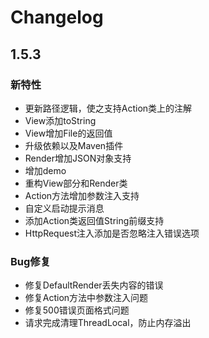 # Changelog

## 1.5.3

### 新特性

* 更新路径逻辑，使之支持Action类上的注解
* View添加toString
* View增加File的返回值
* 升级依赖以及Maven插件
* Render增加JSON对象支持
* 增加demo
* 重构View部分和Render类
* Action方法增加参数注入支持
* 自定义启动提示消息
* 添加Action类返回值String前缀支持
* HttpRequest注入添加是否忽略注入错误选项

### Bug修复

* 修复DefaultRender丢失内容的错误
* 修复Action方法中参数注入问题
* 修复500错误页面格式问题
* 请求完成清理ThreadLocal，防止内存溢出